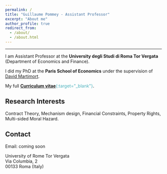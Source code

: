 ```yaml
---
permalink: /
title: "Guillaume Pommey - Assistant Professor"
excerpt: "About me"
author_profile: true
redirect_from: 
  - /about/
  - /about.html
---
```


------------------

I am Assistant Professor at the **University degli Studi di Roma Tor Vergata** (Department of Economics and Finance).

I did my PhD at the **Paris School of Economics** under the supervision of [David Martimort](https://sites.google.com/site/martimortdavid/).

My full <span style="color:#4CB1BD;">[**Curriculum vitae**](../files/CV_Pommey_Permanent.pdf){:target="_blank"}</span>.


Research Interests
------------------

Contract Theory, Mechanism design, Financial Constraints, Property Rights, Multi-sided Moral Hazard.

Contact
-----------------

Email: coming soon

University of Rome Tor Vergata <br/>
Via Columbia, 2 <br/>
00133 Roma (Italy)



